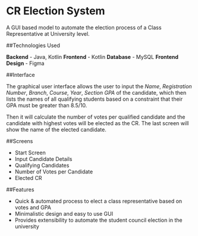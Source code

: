# CR Election System

A GUI based model to automate the election process of a Class Representative at University level.

##Technologies Used

**Backend** - Java, Kotlin
**Frontend** - Kotlin
**Database** - MySQL
**Frontend Design** - Figma

##Interface

The graphical user interface allows the user to input the *Name*, *Registration Number*, *Branch*, *Course*, *Year*, *Section* *GPA* of the candidate, which then lists the names of all qualifying students based on a constraint that their GPA must be greater than 8.5/10.

Then it will calculate the number of votes per qualified candidate and the candidate with highest votes will be elected as the CR. The last screen will show the name of the elected candidate.

##Screens

- Start Screen
- Input Candidate Details
- Qualifying Candidates
- Number of Votes per Candidate
- Elected CR

##Features

- Quick & automated process to elect a class representative based on votes and GPA
- Minimalistic design and easy to use GUI
- Provides extensibility to automate the student council election in the university

